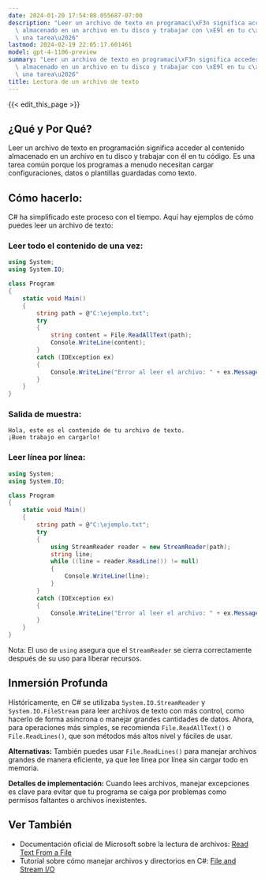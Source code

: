 ```yaml
---
date: 2024-01-20 17:54:08.055687-07:00
description: "Leer un archivo de texto en programaci\xF3n significa acceder al contenido\
  \ almacenado en un archivo en tu disco y trabajar con \xE9l en tu c\xF3digo. Es\
  \ una tarea\u2026"
lastmod: 2024-02-19 22:05:17.601461
model: gpt-4-1106-preview
summary: "Leer un archivo de texto en programaci\xF3n significa acceder al contenido\
  \ almacenado en un archivo en tu disco y trabajar con \xE9l en tu c\xF3digo. Es\
  \ una tarea\u2026"
title: Lectura de un archivo de texto
---
```


{{< edit_this_page >}}

## ¿Qué y Por Qué?
Leer un archivo de texto en programación significa acceder al contenido almacenado en un archivo en tu disco y trabajar con él en tu código. Es una tarea común porque los programas a menudo necesitan cargar configuraciones, datos o plantillas guardadas como texto.

## Cómo hacerlo:
C# ha simplificado este proceso con el tiempo. Aquí hay ejemplos de cómo puedes leer un archivo de texto:

### Leer todo el contenido de una vez:
```C#
using System;
using System.IO;

class Program
{
    static void Main()
    {
        string path = @"C:\ejemplo.txt";
        try
        {
            string content = File.ReadAllText(path);
            Console.WriteLine(content);
        }
        catch (IOException ex)
        {
            Console.WriteLine("Error al leer el archivo: " + ex.Message);
        }
    }
}
```
### Salida de muestra:
```
Hola, este es el contenido de tu archivo de texto.
¡Buen trabajo en cargarlo!
```

### Leer línea por línea:
```C#
using System;
using System.IO;

class Program
{
    static void Main()
    {
        string path = @"C:\ejemplo.txt";
        try
        {
            using StreamReader reader = new StreamReader(path);
            string line;
            while ((line = reader.ReadLine()) != null)
            {
                Console.WriteLine(line);
            }
        }
        catch (IOException ex)
        {
            Console.WriteLine("Error al leer el archivo: " + ex.Message);
        }
    }
}
```
Nota: El uso de `using` asegura que el `StreamReader` se cierra correctamente después de su uso para liberar recursos.

## Inmersión Profunda
Históricamente, en C# se utilizaba `System.IO.StreamReader` y `System.IO.FileStream` para leer archivos de texto con más control, como hacerlo de forma asíncrona o manejar grandes cantidades de datos. Ahora, para operaciones más simples, se recomienda `File.ReadAllText()` o `File.ReadLines()`, que son métodos más altos nivel y fáciles de usar.

**Alternativas:**
También puedes usar `File.ReadLines()` para manejar archivos grandes de manera eficiente, ya que lee línea por línea sin cargar todo en memoria.

**Detalles de implementación:**
Cuando lees archivos, manejar excepciones es clave para evitar que tu programa se caiga por problemas como permisos faltantes o archivos inexistentes.

## Ver También
- Documentación oficial de Microsoft sobre la lectura de archivos: [Read Text From a File](https://docs.microsoft.com/en-us/dotnet/standard/io/how-to-read-text-from-a-file)
- Tutorial sobre cómo manejar archivos y directorios en C#: [File and Stream I/O](https://docs.microsoft.com/en-us/dotnet/standard/io/)
